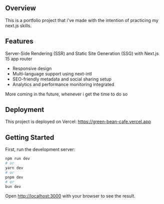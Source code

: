 ## Overview
This is a portfolio project that i've made with the intention of practicing my next.js skills.

## Features
Server-Side Rendering (SSR) and Static Site Generation (SSG) with Next.js 15 app router
- Responsive design
- Multi-language support using next-intl
- SEO-friendly metadata and social sharing setup
- Analytics and performance monitoring integrated

More coming in the future, whenever i get the time to do so

## Deployment
This project is deployed on Vercel:
https://green-bean-cafe.vercel.app

## Getting Started

First, run the development server:

```bash
npm run dev
# or
yarn dev
# or
pnpm dev
# or
bun dev
```

Open [http://localhost:3000](http://localhost:3000) with your browser to see the result.
